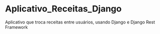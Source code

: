 # Aplicativo_Receitas_Django
Aplicativo que troca receitas entre usuários, usando Django e Django Rest Framework
